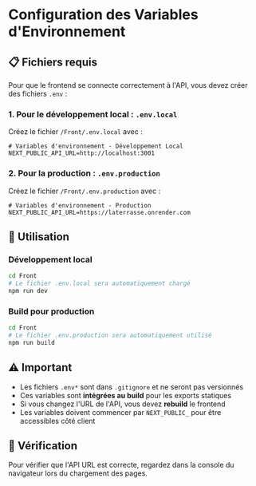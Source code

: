 # Configuration des Variables d'Environnement

## 📋 Fichiers requis

Pour que le frontend se connecte correctement à l'API, vous devez créer des fichiers `.env` :

### 1. Pour le développement local : `.env.local`

Créez le fichier `/Front/.env.local` avec :

```env
# Variables d'environnement - Développement Local
NEXT_PUBLIC_API_URL=http://localhost:3001
```

### 2. Pour la production : `.env.production`

Créez le fichier `/Front/.env.production` avec :

```env
# Variables d'environnement - Production
NEXT_PUBLIC_API_URL=https://laterrasse.onrender.com
```

## 🚀 Utilisation

### Développement local
```bash
cd Front
# Le fichier .env.local sera automatiquement chargé
npm run dev
```

### Build pour production
```bash
cd Front
# Le fichier .env.production sera automatiquement utilisé
npm run build
```

## ⚠️ Important

- Les fichiers `.env*` sont dans `.gitignore` et ne seront pas versionnés
- Ces variables sont **intégrées au build** pour les exports statiques
- Si vous changez l'URL de l'API, vous devez **rebuild** le frontend
- Les variables doivent commencer par `NEXT_PUBLIC_` pour être accessibles côté client

## 🔧 Vérification

Pour vérifier que l'API URL est correcte, regardez dans la console du navigateur lors du chargement des pages.

